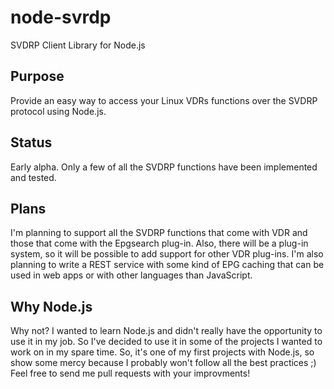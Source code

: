 node-svrdp
==========

SVDRP Client Library for Node.js

## Purpose

Provide an easy way to access your Linux VDRs functions over the SVDRP
protocol using Node.js.

## Status

Early alpha. Only a few of all the SVDRP functions have been implemented
and tested.

## Plans
I'm planning to support all the SVDRP functions that come with VDR and those
that come with the Epgsearch plug-in. Also, there will be a plug-in system,
so it will be possible to add support for other VDR plug-ins. I'm also 
planning to write a REST service with some kind of EPG caching that can
be used in web apps or with other languages than JavaScript.

## Why Node.js

Why not? I wanted to learn Node.js and didn't really have the opportunity
to use it in my job. So I've decided to use it in some of the projects
I wanted to work on in my spare time. So, it's one of my first projects
with Node.js, so show some mercy because I probably won't follow all the 
best practices ;) Feel free to send me pull requests with your improvments!


